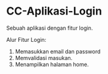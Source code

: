 # CC-Aplikasi-Login
Sebuah aplikasi dengan fitur login.

Alur Fitur Login:
1. Memasukkan email dan password
2. Memvalidasi masukan.
5. Menampilkan halaman home.
